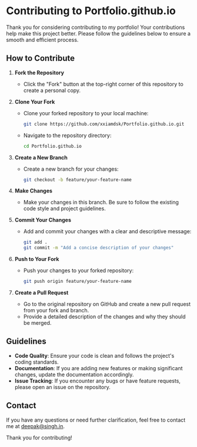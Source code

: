 # Contributing to Portfolio.github.io

Thank you for considering contributing to my portfolio! Your contributions help make this project better. Please follow the guidelines below to ensure a smooth and efficient process.

## How to Contribute

1. **Fork the Repository**
   - Click the "Fork" button at the top-right corner of this repository to create a personal copy.

2. **Clone Your Fork**
   - Clone your forked repository to your local machine:
     ```sh
     git clone https://github.com/xxiamdsk/Portfolio.github.io.git
     ```
   - Navigate to the repository directory:
     ```sh
     cd Portfolio.github.io
     ```

3. **Create a New Branch**
   - Create a new branch for your changes:
     ```sh
     git checkout -b feature/your-feature-name
     ```

4. **Make Changes**
   - Make your changes in this branch. Be sure to follow the existing code style and project guidelines.

5. **Commit Your Changes**
   - Add and commit your changes with a clear and descriptive message:
     ```sh
     git add .
     git commit -m "Add a concise description of your changes"
     ```

6. **Push to Your Fork**
   - Push your changes to your forked repository:
     ```sh
     git push origin feature/your-feature-name
     ```

7. **Create a Pull Request**
   - Go to the original repository on GitHub and create a new pull request from your fork and branch.
   - Provide a detailed description of the changes and why they should be merged.

## Guidelines

- **Code Quality**: Ensure your code is clean and follows the project's coding standards.
- **Documentation**: If you are adding new features or making significant changes, update the documentation accordingly.
- **Issue Tracking**: If you encounter any bugs or have feature requests, please open an issue on the repository.

## Contact

If you have any questions or need further clarification, feel free to contact me at [deepak@singh.in](mailto:deepak@singh.in).

Thank you for contributing!
